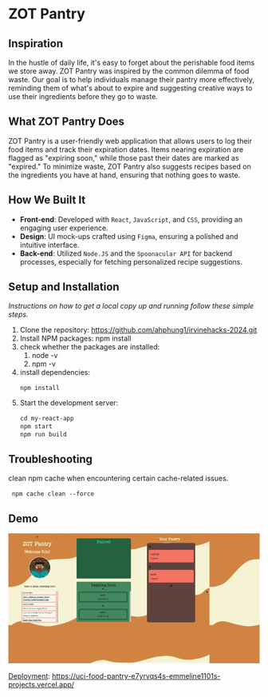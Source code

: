 # ZOT Pantry

## Inspiration
In the hustle of daily life, it's easy to forget about the perishable food items we store away. ZOT Pantry was inspired by the common dilemma of food waste. Our goal is to help individuals manage their pantry more effectively, reminding them of what's about to expire and suggesting creative ways to use their ingredients before they go to waste.

## What ZOT Pantry Does
ZOT Pantry is a user-friendly web application that allows users to log their food items and track their expiration dates. Items nearing expiration are flagged as "expiring soon," while those past their dates are marked as "expired." To minimize waste, ZOT Pantry also suggests recipes based on the ingredients you have at hand, ensuring that nothing goes to waste.

## How We Built It
- **Front-end**: Developed with `React`, `JavaScript`, and `CSS`, providing an engaging user experience.
- **Design**: UI mock-ups crafted using `Figma`, ensuring a polished and intuitive interface.
- **Back-end**: Utilized `Node.JS` and the `Spoonacular API` for backend processes, especially for fetching personalized recipe suggestions.

## Setup and Installation
*Instructions on how to get a local copy up and running follow these simple steps.*

1. Clone the repository: https://github.com/ahphung1/irvinehacks-2024.git
2. Install NPM packages: npm install
3. check whether the packages are installed:
   1) node -v
   2) npm -v
4. install dependencies:
   ```
   npm install

   ```
6. Start the development server:
   ```
   cd my-react-app
   npm start
   npm run build
   ```
## Troubleshooting
clean npm cache when encountering certain cache-related issues.

```
 npm cache clean --force
```
## Demo
![Demo](img/pantry-demo.gif)  

<a href="https://uci-food-pantry-e7yrvqs4s-emmeline1101s-projects.vercel.app/" target="_blank">Deployment</a>: https://uci-food-pantry-e7yrvqs4s-emmeline1101s-projects.vercel.app/


